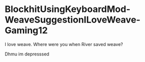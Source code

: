 # BlockhitUsingKeyboardMod-WeaveSuggestionILoveWeave-Gaming12
I love weave. Where were you when River saved weave?

Dhmu im depresssed
